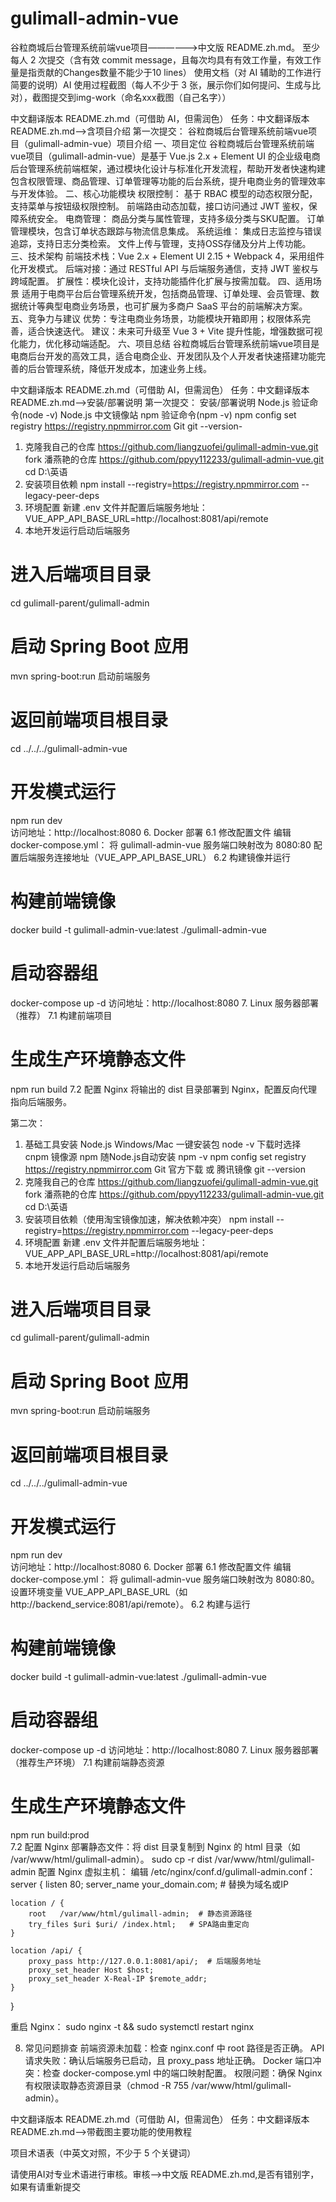 # gulimall-admin-vue
谷粒商城后台管理系统前端vue项目——————>中文版 README.zh.md。
至少每人 2 次提交（含有效 commit message，且每次均具有有效工作量，有效工作量是指贡献的Changes数量不能少于10 lines）
使用文档（对 AI 辅助的工作进行简要的说明）AI 使用过程截图（每人不少于 3 张，展示你们如何提问、生成与比对），截图提交到img-work（命名xxx截图（自己名字））
<!-- by 黎  柚 -->
中文翻译版本 README.zh.md（可借助 AI，但需润色）
任务：中文翻译版本 README.zh.md——>含项目介绍
第一次提交：
谷粒商城后台管理系统前端vue项目（gulimall-admin-vue）项目介绍
一、项目定位
谷粒商城后台管理系统前端vue项目（gulimall-admin-vue）是基于 Vue.js 2.x + Element UI 的企业级电商后台管理系统前端框架，通过模块化设计与标准化开发流程，帮助开发者快速构建包含权限管理、商品管理、订单管理等功能的后台系统，提升电商业务的管理效率与开发体验。
二、核心功能模块
权限控制：
基于 RBAC 模型的动态权限分配，支持菜单与按钮级权限控制。
前端路由动态加载，接口访问通过 JWT 鉴权，保障系统安全。
电商管理：
商品分类与属性管理，支持多级分类与SKU配置。
订单管理模块，包含订单状态跟踪与物流信息集成。
系统运维：
集成日志监控与错误追踪，支持日志分类检索。
文件上传与管理，支持OSS存储及分片上传功能。
三、技术架构
前端技术栈：Vue 2.x + Element UI 2.15 + Webpack 4，采用组件化开发模式。
后端对接：通过 RESTful API 与后端服务通信，支持 JWT 鉴权与跨域配置。
扩展性：模块化设计，支持功能插件化扩展与按需加载。
四、适用场景
适用于电商平台后台管理系统开发，包括商品管理、订单处理、会员管理、数据统计等典型电商业务场景，也可扩展为多商户 SaaS 平台的前端解决方案。
五、竞争力与建议
优势：专注电商业务场景，功能模块开箱即用；权限体系完善，适合快速迭代。
建议：未来可升级至 Vue 3 + Vite 提升性能，增强数据可视化能力，优化移动端适配。
六、项目总结
谷粒商城后台管理系统前端vue项目是电商后台开发的高效工具，适合电商企业、开发团队及个人开发者快速搭建功能完善的后台管理系统，降低开发成本，加速业务上线。

<!-- by 梁佐妃 -->
中文翻译版本 README.zh.md（可借助 AI，但需润色）
任务：中文翻译版本 README.zh.md——>安装/部署说明
第一次提交：
安装/部署说明
Node.js	验证命令(node -v)	Node.js 中文镜像站
npm	验证命令(npm -v)	npm config set registry https://registry.npmmirror.com
Git	git --version-
1. 克隆我自己的仓库
https://github.com/liangzuofei/gulimall-admin-vue.git
fork 潘燕艳的仓库
https://github.com/ppyy112233/gulimall-admin-vue.git
cd D:\英语
2. 安装项目依赖
npm install --registry=https://registry.npmmirror.com --legacy-peer-deps
3. 环境配置
新建 .env 文件并配置后端服务地址：
VUE_APP_API_BASE_URL=http://localhost:8081/api/remote
5. 本地开发运行启动后端服务
# 进入后端项目目录
cd gulimall-parent/gulimall-admin
# 启动 Spring Boot 应用
mvn spring-boot:run
启动前端服务
# 返回前端项目根目录
cd ../../../gulimall-admin-vue
# 开发模式运行
npm run dev  
访问地址：http://localhost:8080
6. Docker 部署
6.1 修改配置文件
编辑 docker-compose.yml：
将 gulimall-admin-vue 服务端口映射改为 8080:80
配置后端服务连接地址（VUE_APP_API_BASE_URL）
6.2 构建镜像并运行
# 构建前端镜像
docker build -t gulimall-admin-vue:latest ./gulimall-admin-vue
# 启动容器组
docker-compose up -d 
访问地址：http://localhost:8080
7. Linux 服务器部署（推荐）
7.1 构建前端项目   
# 生成生产环境静态文件
npm run build
7.2 配置 Nginx
将输出的 dist 目录部署到 Nginx，配置反向代理指向后端服务。

第二次：
1. 基础工具安装
Node.js	Windows/Mac 一键安装包	node -v	下载时选择 cnpm 镜像源
npm	随Node.js自动安装	npm -v	npm config set registry https://registry.npmmirror.com
Git	官方下载 或 腾讯镜像	git --version	
1. 克隆我自己的仓库
https://github.com/liangzuofei/gulimall-admin-vue.git
fork 潘燕艳的仓库
https://github.com/ppyy112233/gulimall-admin-vue.git
cd D:\英语
2. 安装项目依赖（使用淘宝镜像加速，解决依赖冲突）
npm install --registry=https://registry.npmmirror.com --legacy-peer-deps
3. 环境配置
新建 .env 文件并配置后端服务地址：
VUE_APP_API_BASE_URL=http://localhost:8081/api/remote
5. 本地开发运行启动后端服务
# 进入后端项目目录
cd gulimall-parent/gulimall-admin
# 启动 Spring Boot 应用
mvn spring-boot:run
启动前端服务
# 返回前端项目根目录
cd ../../../gulimall-admin-vue
# 开发模式运行
npm run dev  
访问地址：http://localhost:8080
6. Docker 部署
6.1 修改配置文件
编辑 docker-compose.yml：
将 gulimall-admin-vue 服务端口映射改为 8080:80。
设置环境变量 VUE_APP_API_BASE_URL（如 http://backend_service:8081/api/remote）。
6.2 构建与运行
# 构建前端镜像
docker build -t gulimall-admin-vue:latest ./gulimall-admin-vue
# 启动容器组
docker-compose up -d
访问地址：http://localhost:8080
7. Linux 服务器部署（推荐生产环境）
7.1 构建前端静态资源
# 生成生产环境静态文件
npm run build:prod  
7.2 配置 Nginx
部署静态文件：将 dist 目录复制到 Nginx 的 html 目录（如 /var/www/html/gulimall-admin）。
sudo cp -r dist /var/www/html/gulimall-admin
配置 Nginx 虚拟主机：
编辑 /etc/nginx/conf.d/gulimall-admin.conf：     
server {
    listen       80;
    server_name  your_domain.com;  # 替换为域名或IP

    location / {
        root   /var/www/html/gulimall-admin;  # 静态资源路径
        try_files $uri $uri/ /index.html;   # SPA路由重定向
    }

    location /api/ {
        proxy_pass http://127.0.0.1:8081/api/;  # 后端服务地址
        proxy_set_header Host $host;
        proxy_set_header X-Real-IP $remote_addr;
    }
}

重启 Nginx：
sudo nginx -t && sudo systemctl restart nginx
    
8. 常见问题排查
前端资源未加载：检查 nginx.conf 中 root 路径是否正确。
API 请求失败：确认后端服务已启动，且 proxy_pass 地址正确。
Docker 端口冲突：检查 docker-compose.yml 中的端口映射配置。
权限问题：确保 Nginx 有权限读取静态资源目录（chmod -R 755 /var/www/html/gulimall-admin）。



<!-- by 李金焕 -->
中文翻译版本 README.zh.md（可借助 AI，但需润色）
任务：中文翻译版本 README.zh.md——>带截图主要功能的使用教程




<!-- by 王  愉 -->
项目术语表（中英文对照，不少于 5 个关键词）



<!-- by 覃卫婷 -->
请使用AI对专业术语进行审核。审核——>中文版 README.zh.md,是否有错别字，如果有请重新提交
